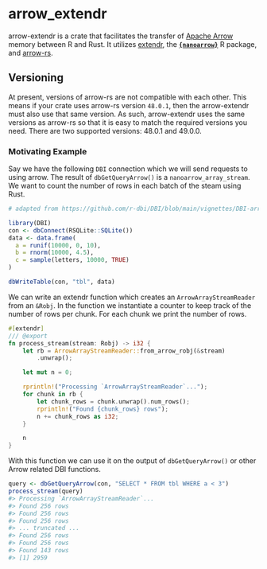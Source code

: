 # arrow_extendr

arrow-extendr is a crate that facilitates the transfer of [Apache Arrow](https://arrow.apache.org/) memory between R and Rust. It utilizes [extendr](https://extendr.github.io/), the [**`{nanoarrow}`**](https://arrow.apache.org/nanoarrow/0.3.0/r/index.html) R package, and [arrow-rs](https://docs.rs/arrow).

## Versioning

At present, versions of arrow-rs are not compatible with each other. This means if your crate uses arrow-rs version `48.0.1`, then the arrow-extendr must also use that same version. As such, arrow-extendr uses the same versions as arrow-rs so that it is easy to match the required versions you need. There are two supported versions: 48.0.1 and 49.0.0. 


### Motivating Example

Say we have the following `DBI` connection which we will send requests to using arrow.
The result of `dbGetQueryArrow()` is a `nanoarrow_array_stream`. We want to
count the number of rows in each batch of the steam using Rust.

```r
# adapted from https://github.com/r-dbi/DBI/blob/main/vignettes/DBI-arrow.Rmd

library(DBI)
con <- dbConnect(RSQLite::SQLite())
data <- data.frame(
  a = runif(10000, 0, 10),
  b = rnorm(10000, 4.5),
  c = sample(letters, 10000, TRUE)
)

dbWriteTable(con, "tbl", data)
```

We can write an extendr function which creates an `ArrowArrayStreamReader`
from an `&Robj`. In the function we instantiate a counter to keep track
of the number of rows per chunk. For each chunk we print the number of rows.

```rust
#[extendr]
/// @export
fn process_stream(stream: Robj) -> i32 {
    let rb = ArrowArrayStreamReader::from_arrow_robj(&stream)
        .unwrap();

    let mut n = 0;

    rprintln!("Processing `ArrowArrayStreamReader`...");
    for chunk in rb {
        let chunk_rows = chunk.unwrap().num_rows();
        rprintln!("Found {chunk_rows} rows");
        n += chunk_rows as i32;
    }

    n
}
```

With this function we can use it on the output of `dbGetQueryArrow()` or other Arrow
related DBI functions.

```r
query <- dbGetQueryArrow(con, "SELECT * FROM tbl WHERE a < 3")
process_stream(query)
#> Processing `ArrowArrayStreamReader`...
#> Found 256 rows
#> Found 256 rows
#> Found 256 rows
#> ... truncated ...
#> Found 256 rows
#> Found 256 rows
#> Found 143 rows
#> [1] 2959
```